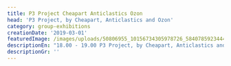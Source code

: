 ```yaml
---
title: P3 Project Cheapart Anticlastics Οzon
head: 'P3 Project, by Cheapart, Anticlastics and Οzon'
category: group-exhibitions
creationDate: '2019-03-01'
featuredImage: /images/uploads/50806955_10156734305978726_5840785923444310016_n.jpg
descriptionEn: "18.00 - 19.00 P3 Project, by Cheapart, Anticlastics and Οzon\LP3 Project is part of the larger group exhibition with the same title that took place earlier this year, at the Metropolitan Expo, as part of the 32nd edition of Athens International Jewellery Show. P3 brought together fine artists, contemporary jewelry artists και fashion designers, aiming to underline the importance of boundaries-crossing collaborations.\nWindow display, 3b Vissis Str., Athens 105 54\LDates : 22/05\_- 29/05/2019"
descriptionGr: ''
---
```


